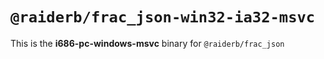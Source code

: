 # `@raiderb/frac_json-win32-ia32-msvc`

This is the **i686-pc-windows-msvc** binary for `@raiderb/frac_json`
